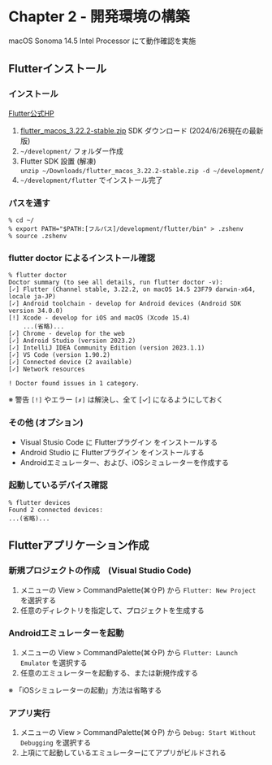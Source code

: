 # Chapter 2 - 開発環境の構築

macOS Sonoma 14.5 Intel Processor にて動作確認を実施

## Flutterインストール

### インストール

[Flutter公式HP](https://docs.flutter.dev/get-started/install)

1. [flutter_macos_3.22.2-stable.zip](https://storage.googleapis.com/flutter_infra_release/releases/stable/macos/flutter_macos_3.22.2-stable.zip) SDK ダウンロード (2024/6/26現在の最新版)
2. `~/development/` フォルダー作成
3. Flutter SDK 設置 (解凍)<br>
`unzip ~/Downloads/flutter_macos_3.22.2-stable.zip -d ~/development/`
4. `~/development/flutter` でインストール完了

### パスを通す


```
% cd ~/
% export PATH="$PATH:[フルパス]/development/flutter/bin" > .zshenv
% source .zshenv
```

### flutter doctor によるインストール確認

```
% flutter doctor
Doctor summary (to see all details, run flutter doctor -v):
[✓] Flutter (Channel stable, 3.22.2, on macOS 14.5 23F79 darwin-x64, locale ja-JP)
[✓] Android toolchain - develop for Android devices (Android SDK version 34.0.0)
[!] Xcode - develop for iOS and macOS (Xcode 15.4)
    ...(省略)...
[✓] Chrome - develop for the web
[✓] Android Studio (version 2023.2)
[✓] IntelliJ IDEA Community Edition (version 2023.1.1)
[✓] VS Code (version 1.90.2)
[✓] Connected device (2 available)
[✓] Network resources

! Doctor found issues in 1 category.
```

※ 警告 `[!]` やエラー `[✗]` は解決し、全て [✓] になるようにしておく

### その他 (オプション)

 * Visual Stusio Code に Flutterプラグイン をインストールする
 * Android Studio に Flutterプラグイン をインストールする
 * Androidエミュレーター、および、iOSシミュレーターを作成する


### 起動しているデバイス確認
```
% flutter devices
Found 2 connected devices:
...(省略)...
```

## Flutterアプリケーション作成

### 新規プロジェクトの作成　(Visual Studio Code)

1. メニューの View > CommandPalette(⌘⇧P) から `Flutter: New Project` を選択する
2. 任意のディレクトリを指定して、プロジェクトを生成する

### Androidエミュレーターを起動

1. メニューの View > CommandPalette(⌘⇧P) から `Flutter: Launch Emulator` を選択する
2. 任意のエミュレーターを起動する、または新規作成する


※ 「iOSシミュレーターの起動」方法は省略する

### アプリ実行

1. メニューの View > CommandPalette(⌘⇧P) から `Debug: Start Without Debugging` を選択する
2. 上項にて起動しているエミュレーターにてアプリがビルドされる
